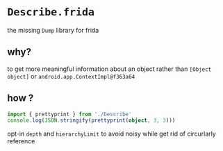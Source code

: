# `Describe.frida`

the missing `Dump` library for frida

## why?

to get more meaningful information about an object rather than `[Object object]` or `android.app.ContextImpl@f363a64`

## how ?

```typescript
import { prettyprint } from './Describe'
console.log(JSON.stringify(prettyprint(object, 3, 3)))
```

opt-in `depth` and `hierarchyLimit` to avoid noisy while get rid of circurlarly reference

